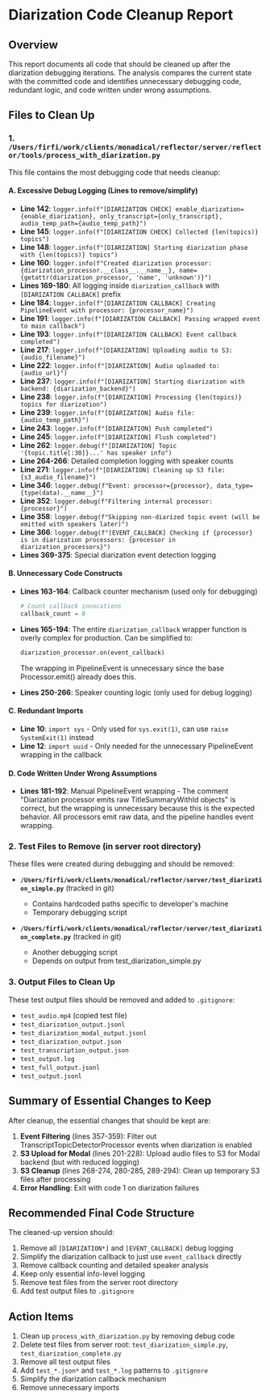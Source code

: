 # Diarization Code Cleanup Report

## Overview
This report documents all code that should be cleaned up after the diarization debugging iterations. The analysis compares the current state with the committed code and identifies unnecessary debugging code, redundant logic, and code written under wrong assumptions.

## Files to Clean Up

### 1. `/Users/firfi/work/clients/monadical/reflector/server/reflector/tools/process_with_diarization.py`

This file contains the most debugging code that needs cleanup:

#### A. Excessive Debug Logging (Lines to remove/simplify)
- **Line 142**: `logger.info(f"[DIARIZATION CHECK] enable_diarization={enable_diarization}, only_transcript={only_transcript}, audio_temp_path={audio_temp_path}")`
- **Line 145**: `logger.info(f"[DIARIZATION CHECK] Collected {len(topics)} topics")`
- **Line 148**: `logger.info(f"[DIARIZATION] Starting diarization phase with {len(topics)} topics")`
- **Line 160**: `logger.info(f"Created diarization processor: {diarization_processor.__class__.__name__}, name={getattr(diarization_processor, 'name', 'unknown')}")`
- **Lines 169-180**: All logging inside `diarization_callback` with `[DIARIZATION CALLBACK]` prefix
- **Line 184**: `logger.info(f"[DIARIZATION CALLBACK] Creating PipelineEvent with processor: {processor_name}")`
- **Line 191**: `logger.info(f"[DIARIZATION CALLBACK] Passing wrapped event to main callback")`
- **Line 193**: `logger.info(f"[DIARIZATION CALLBACK] Event callback completed")`
- **Line 217**: `logger.info(f"[DIARIZATION] Uploading audio to S3: {audio_filename}")`
- **Line 222**: `logger.info(f"[DIARIZATION] Audio uploaded to: {audio_url}")`
- **Line 237**: `logger.info(f"[DIARIZATION] Starting diarization with backend: {diarization_backend}")`
- **Line 238**: `logger.info(f"[DIARIZATION] Processing {len(topics)} topics for diarization")`
- **Line 239**: `logger.info(f"[DIARIZATION] Audio file: {audio_temp_path}")`
- **Line 243**: `logger.info(f"[DIARIZATION] Push completed")`
- **Line 245**: `logger.info(f"[DIARIZATION] Flush completed")`
- **Line 262**: `logger.debug(f"[DIARIZATION] Topic '{topic.title[:30]}...' has speaker info")`
- **Line 264-266**: Detailed completion logging with speaker counts
- **Line 271**: `logger.info(f"[DIARIZATION] Cleaning up S3 file: {s3_audio_filename}")`
- **Line 346**: `logger.debug(f"Event: processor={processor}, data_type={type(data).__name__}")`
- **Line 352**: `logger.debug(f"Filtering internal processor: {processor}")`
- **Line 358**: `logger.debug(f"Skipping non-diarized topic event (will be emitted with speakers later)")`
- **Line 366**: `logger.debug(f"[EVENT_CALLBACK] Checking if {processor} is in diarization processors: {processor in diarization_processors}")`
- **Lines 369-375**: Special diarization event detection logging

#### B. Unnecessary Code Constructs
- **Lines 163-164**: Callback counter mechanism (used only for debugging)
  ```python
  # Count callback invocations
  callback_count = 0
  ```
- **Lines 165-194**: The entire `diarization_callback` wrapper function is overly complex for production. Can be simplified to:
  ```python
  diarization_processor.on(event_callback)
  ```
  The wrapping in PipelineEvent is unnecessary since the base Processor.emit() already does this.

- **Lines 250-266**: Speaker counting logic (only used for debug logging)

#### C. Redundant Imports
- **Line 10**: `import sys` - Only used for `sys.exit(1)`, can use `raise SystemExit(1)` instead
- **Line 12**: `import uuid` - Only needed for the unnecessary PipelineEvent wrapping in the callback

#### D. Code Written Under Wrong Assumptions
- **Lines 181-192**: Manual PipelineEvent wrapping - The comment "Diarization processor emits raw TitleSummaryWithId objects" is correct, but the wrapping is unnecessary because this is the expected behavior. All processors emit raw data, and the pipeline handles event wrapping.

### 2. Test Files to Remove (in server root directory)

These files were created during debugging and should be removed:

- **`/Users/firfi/work/clients/monadical/reflector/server/test_diarization_simple.py`** (tracked in git)
  - Contains hardcoded paths specific to developer's machine
  - Temporary debugging script
  
- **`/Users/firfi/work/clients/monadical/reflector/server/test_diarization_complete.py`** (tracked in git)
  - Another debugging script
  - Depends on output from test_diarization_simple.py

### 3. Output Files to Clean Up

These test output files should be removed and added to `.gitignore`:

- `test_audio.mp4` (copied test file)
- `test_diarization_output.jsonl`
- `test_diarization_modal_output.jsonl`
- `test_diarization_output.json`
- `test_transcription_output.json`
- `test_output.log`
- `test_full_output.jsonl`
- `test_output.jsonl`

## Summary of Essential Changes to Keep

After cleanup, the essential changes that should be kept are:

1. **Event Filtering** (lines 357-359): Filter out TranscriptTopicDetectorProcessor events when diarization is enabled
2. **S3 Upload for Modal** (lines 201-228): Upload audio files to S3 for Modal backend (but with reduced logging)
3. **S3 Cleanup** (lines 268-274, 280-285, 289-294): Clean up temporary S3 files after processing
4. **Error Handling**: Exit with code 1 on diarization failures

## Recommended Final Code Structure

The cleaned-up version should:
1. Remove all `[DIARIZATION*]` and `[EVENT_CALLBACK]` debug logging
2. Simplify the diarization callback to just use `event_callback` directly
3. Remove callback counting and detailed speaker analysis
4. Keep only essential info-level logging
5. Remove test files from the server root directory
6. Add test output files to `.gitignore`

## Action Items

1. Clean up `process_with_diarization.py` by removing debug code
2. Delete test files from server root: `test_diarization_simple.py`, `test_diarization_complete.py`
3. Remove all test output files
4. Add `test_*.json*` and `test_*.log` patterns to `.gitignore`
5. Simplify the diarization callback mechanism
6. Remove unnecessary imports